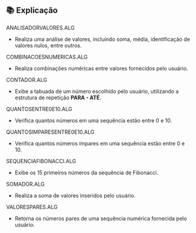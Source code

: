 ## 📚 Explicação

ANALISADORVALORES.ALG

* Realiza uma análise de valores, incluindo soma, média, identificação de valores nulos, entre outros.  

COMBINACOESNUMERICAS.ALG

* Realiza combinações numéricas entre valores fornecidos pelo usuário.   

CONTADOR.ALG

* Exibe a tabuada de um número escolhido pelo usuário, utilizando a estrutura de repetição **PARA - ATÉ**.  

QUANTOSENTRE0E10.ALG

* Verifica quantos números em uma sequência estão entre 0 e 10.  

QUANTOSIMPARESENTRE0E10.ALG

* Verifica quantos números ímpares em uma sequência estão entre 0 e 10.  

SEQUENCIAFIBONACCI.ALG

* Exibe os 15 primeiros números da sequência de Fibonacci.  

SOMADOR.ALG

* Realiza a soma de valores inseridos pelo usuário. 

VALORESPARES.ALG

* Retorna os números pares de uma sequência numérica fornecida pelo usuário.  

